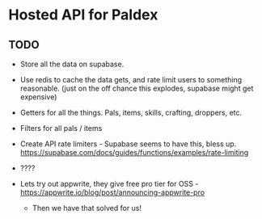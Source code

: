 # Hosted API for Paldex

## TODO

- Store all the data on supabase.
- Use redis to cache the data gets, and rate limit users to something reasonable. (just on the off chance this explodes, supabase might get expensive)
- Getters for all the things. Pals, items, skills, crafting, droppers, etc.
- Filters for all pals / items
- Create API rate limiters - Supabase seems to have this, bless up. https://supabase.com/docs/guides/functions/examples/rate-limiting
- ????

- Lets try out appwrite, they give free pro tier for OSS - https://appwrite.io/blog/post/announcing-appwrite-pro
  - Then we have that solved for us!
